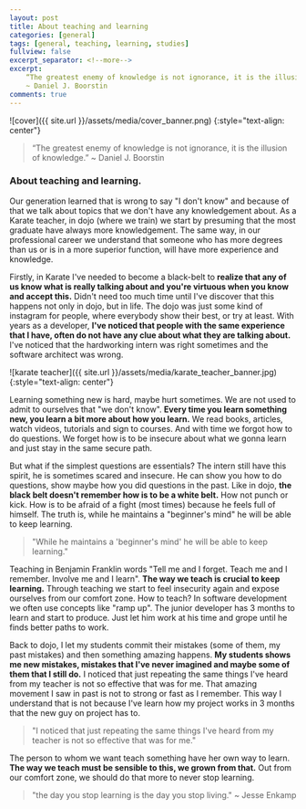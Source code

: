 ```yaml
---
layout: post
title: About teaching and learning 
categories: [general]
tags: [general, teaching, learning, studies]
fullview: false 
excerpt_separator: <!--more-->
excerpt:
    “The greatest enemy of knowledge is not ignorance, it is the illusion of knowledge.” 
    ~ Daniel J. Boorstin
comments: true
---
```


![cover]({{ site.url }}/assets/media/cover_banner.png)
{:style="text-align: center"}

> “The greatest enemy of knowledge is not ignorance, it is the illusion of knowledge.” 
> ~ Daniel J. Boorstin

### About teaching and learning. ###

Our generation learned that is wrong to say "I don't know" and because of that we talk about topics that we don't have any knowledgement about.
As a Karate teacher, in dojo (where we train) we start by presuming that the most graduate have always more knowledgement.
The same way, in our professional career we understand that someone who has more degrees than us or is in a more superior function, will have more experience and knowledge.

Firstly, in Karate I've needed to become a black-belt to **realize that any of us know what is really talking about and you're virtuous when you know and
accept this.**
Didn't need too much time until I've discover that this happens not only in dojo, but in life. The dojo was just some kind of instagram for people, where everybody show their best, or try at least.
 With years as a developer, **I've noticed that people with the same experience that I have, often do not have any clue about what they are talking about.** 
I've noticed that the hardworking intern was right sometimes and the software architect was wrong.
 
![karate teacher]({{ site.url }}/assets/media/karate_teacher_banner.jpg)
{:style="text-align: center"}

Learning something new is hard, maybe hurt sometimes. We are not used to admit to ourselves
that "we don't know". **Every time you learn something new, you learn a bit more about how you learn.** We read books, articles, watch videos,
tutorials and sign to courses. 
And with time we forgot how to do questions. We forget how is to be insecure about what we gonna learn and just stay
in the same secure path. 

But what if the simplest questions are essentials? 
The intern still have this spirit, he is sometimes scared and insecure. He can show
you how to do questions, show maybe how you did questions in the past.
Like in dojo, **the black belt doesn't remember how is to be a white belt.** How not punch
or kick. How is to be afraid of a fight (most times) because he feels full of himself. The truth is, while
he maintains a "beginner's mind" he will be able to keep learning.

> "While he maintains a 'beginner's mind' he will be able to keep learning."

Teaching in Benjamin Franklin words "Tell me and I forget. Teach me and I remember. Involve me and I learn".
**The way we teach is crucial to keep learning.**
Through teaching we start to feel insecurity again and expose ourselves from our comfort zone. 
How to teach? In software development
we often use concepts like "ramp up". The junior developer has 3 months to learn and start to produce.
Just let him work at his time and grope until he finds better paths to work. 

Back to dojo, I let my students commit their mistakes (some of them, my past mistakes) and then something amazing happens. 
**My students shows me new mistakes, mistakes that I've never imagined and maybe some of them that I still do.** 
I noticed that just repeating the same things I've heard from my
teacher is not so effective that was for me.
That amazing movement I saw in past is not to strong or fast as I remember. 
This way I understand that is not because I've learn how my project works in 3 months that the new guy on project has to. 

> "I noticed that just repeating the same things I've heard from my teacher is not so effective that was for me."

The person to whom we want teach something have her 
own way to learn. **The way we teach must be sensible to this, we grown from that.**
Out from our comfort zone, we should do that more to never stop
learning.


> "the day you stop learning is the day you stop living."
> ~ Jesse Enkamp 
